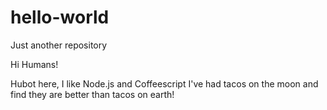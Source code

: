 # hello-world
Just another repository 

Hi Humans! 

Hubot here, I like Node.js and Coffeescript
I've had tacos on the moon and find they are better than tacos on earth! 
